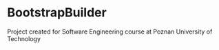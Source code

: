 # BootstrapBuilder
Project created for Software Engineering course at Poznan University of Technology
